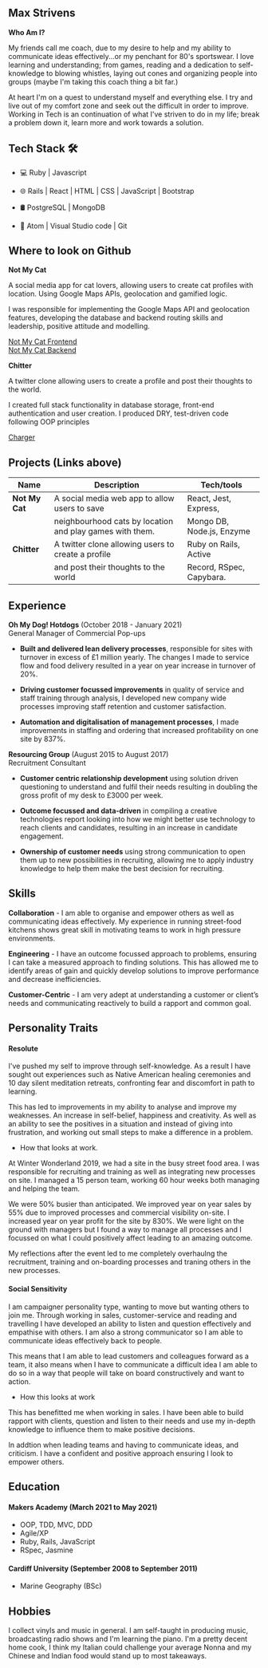## Max Strivens

**Who Am I?**

My friends call me coach, due to my desire to help and my ability to communicate ideas effectively...or my penchant for 80's sportswear. I love learning and understanding; from games, reading and a dedication to self-knowledge to blowing whistles, laying out cones and organizing people into groups (maybe I'm taking this coach thing a bit far.)

At heart I'm on a quest to understand myself and everything else. I try and live out of my comfort zone and seek out the difficult in order to improve. Working in Tech is an continuation of what I've striven to do in my life; break a problem down it, learn more and work towards a solution.

## Tech Stack 🛠

- 💻  Ruby | Javascript

- 🌐 Rails | React | HTML | CSS | JavaScript | Bootstrap 

- 🛢 PostgreSQL | MongoDB

- 🔧 Atom | Visual Studio code | Git

## Where to look on Github

**Not My Cat**

A social media app for cat lovers, allowing users to create cat profiles with location. Using Google Maps APIs, geolocation and gamified logic.

I was responsible for implementing the Google Maps API and geolocation features, developing the database and backend routing skills and leadership, positive attitude and modelling.

<a href='https://github.com/mstrivens/not_my_cat_frontend'>Not My Cat Frontend</a>  
<a href='https://github.com/mstrivens/not_my_cat_backend'>Not My Cat Backend</a>

**Chitter**

A twitter clone allowing users to create a profile and post their thoughts to the world.

I created full stack functionality in database storage, front-end authentication and user creation. I produced DRY, test-driven code following OOP principles

<a href='https://github.com/mstrivens/chitter_on_rails'>Charger</a>

## Projects (Links above)

| Name                         | Description                                             | Tech/tools                |
| ---------------------------- | -------------------                                     | -----------------         |
| **Not My Cat**               | A social media web app to allow users to save           | React, Jest, Express,     |
|                              | neighbourhood cats by location and play games with them.| Mongo DB, Node.js, Enzyme |
|  **Chitter**                 |A twitter clone allowing users to create a profile       | Ruby on Rails, Active     |
|                              | and post their thoughts to the world                    | Record, RSpec, Capybara.  |

## Experience

**Oh My Dog! Hotdogs** (October 2018 - January 2021)  
General Manager of Commercial Pop-ups

- **Built and delivered lean delivery processes**, responsible for sites with turnover in excess of £1 million yearly. The changes I made to service flow and food delivery resulted in a year on year increase in turnover of 20%.

- **Driving customer focussed improvements** in quality of service and staff training through analysis, I developed new company wide processes improving staff retention and customer satisfaction. 

- **Automation and digitalisation of management processes**, I made improvements in staffing and ordering that increased profitability on one site by 837%.


**Resourcing Group** (August 2015 to August 2017)  
Recruitment Consultant

- **Customer centric relationship development** using solution driven questioning to understand and fulfil their needs resulting in doubling the gross profit of my desk to £3000 per week.

- **Outcome focussed and data-driven** in compiling a creative technologies report looking into how we might better use technology to reach clients and candidates, resulting in an increase in candidate engagement.

- **Ownership of customer needs** using strong communication to open them up to new possibilities in recruiting, allowing me to apply industry knowledge to help them make the best decision for recruiting.

## Skills

**Collaboration** - I am able to organise and empower others as well as communicating ideas effectively. My experience in running street-food kitchens shows great skill in motivating teams to work in high pressure environments.

**Engineering** - I have an outcome focussed approach to problems, ensuring I can take a measured approach to finding solutions. This has allowed me to identify areas of gain and quickly develop solutions to improve performance and decrease inefficiencies.

**Customer-Centric** - I am very adept at understanding a customer or client’s needs and communicating reactively to build a rapport and common goal.

## Personality Traits

#### Resolute

I've pushed my self to improve through self-knowledge. As a result I have sought out experiences such as Native American healing ceremonies and 10 day silent meditation retreats, confronting fear and discomfort in path to learning. 

This has led to improvements in my ability to analyse and improve my weaknesses. An increase in self-belief, happiness and creativity. As well as an ability to see the positives in a situation and instead of giving into frustration, and working out small steps to make a difference in a problem.

- How that looks at work.

At Winter Wonderland 2019, we had a site in the busy street food area. I was responsible for recruiting and training as well as integrating new processes on site. I managed a 15 person team, working 60 hour weeks both managing and helping the team.

We were 50% busier than anticipated. We improved year on year sales by 55% due to improved processes and commercial visibility on-site. I increased year on year profit for the site by 830%. We were light on the ground with managers but I found a way to manage all processes and I focussed on what I could positively affect leading to an amazing outcome.

My reflections after the event led to me completely overhaulng the recruitment, training and on-boarding processes and traning others in the new processes.

#### Social Sensitivity

I am campaigner personality type, wanting to move but wanting others to join me. Through working in sales, customer-service and reading and travelling I have developed an ability to listen and question effectively and empathise with others. I am also a strong communicator so I am able to communicate ideas effectively back to people. 

This means that I am able to lead customers and colleagues forward as a team, it also means when I have to communicate a difficult idea I am able to do so in a way that people will take on board constructively and want to action.

- How this looks at work

This has benefitted me when working in sales. I have been able to build rapport with clients, question and listen to their needs and use my in-depth knowledge to influence them to make positive decisions.

In addtion when leading teams and having to communicate ideas, and criticism. I have a confident and positive approach ensuring I look to empower others.

## Education

#### Makers Academy (March 2021 to May 2021)

- OOP, TDD, MVC, DDD
- Agile/XP
- Ruby, Rails, JavaScript
- RSpec, Jasmine

#### Cardiff University (September 2008 to September 2011)

- Marine Geography (BSc)

## Hobbies

I collect vinyls and music in general. I am self-taught in producing music, broadcasting radio shows and I'm learning the piano.
I'm a pretty decent home cook, I think my Italian could challenge your average Nonna and my Chinese and Indian food would stand up to most takeaways.
